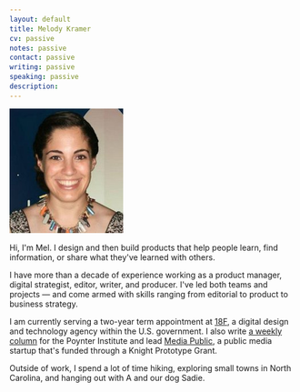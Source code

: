```yaml
---
layout: default
title: Melody Kramer
cv: passive
notes: passive
contact: passive
writing: passive
speaking: passive
description:
---
```


<div class="row marketing">
	<div class="col-sm-4">
	<img  class="img-circle avatar" alt="Melody Kramer" src="img/headshot.jpg">
	</div>
	<div itemscope itemtype="http://data-vocabulary.org/Person" class="col-sm-8">
	<p class="lead" markdown="1">Hi, I'm <span itemprop="name">Mel</span>. I design and then build products that help people learn, find information, or share what they've learned with others.</p>
	<p>I have more than a decade of experience working as a product manager, digital strategist, editor, writer, and producer. I've led both teams and projects — and come armed with skills ranging from editorial to product to business strategy. 
	<p>I am currently serving a two-year term appointment at <a href="https://18f.gsa.gov/">18F</a>, a digital design and technology agency within the U.S. government. I also write <a href="http://www.poynter.org/author/melody-kramer/">a weekly column</a> for the Poynter Institute and lead <a href="http://www.mediapublic.io">Media Public</a>, a public media startup that's funded through a Knight Prototype Grant.</p>
	<p>Outside of work, I spend a lot of time hiking, exploring small towns in North Carolina, and hanging out with A and our dog Sadie.</p>
	</div>
</div>
